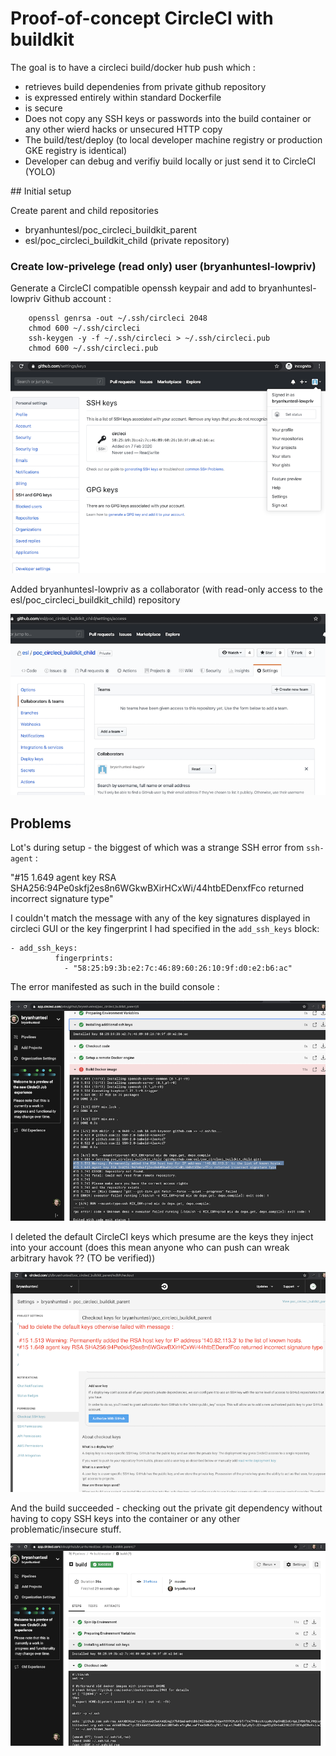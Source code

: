 # Proof-of-concept CircleCI with buildkit

The goal is to have a circleci build/docker hub push which :

* retrieves build dependenies from private github repository
* is expressed entirely within standard Dockerfile
* is secure
* Does not copy any SSH keys or passwords into the build container or any other wierd hacks or unsecured HTTP copy
* The build/test/deploy (to local developer machine registry or production GKE registry is identical)
* Developer can debug and verifiy build locally or just send it to CircleCI (YOLO)

## Initial setup

Create parent and child repositories 
* bryanhuntesl/poc_circleci_buildkit_parent
* esl/poc_circleci_buildkit_child (private repository)


### Create low-privelege (read only) user (bryanhuntesl-lowpriv)

Generate a CircleCI compatible openssh keypair and add to bryanhuntesl-lowpriv Github account :

```
    openssl genrsa -out ~/.ssh/circleci 2048
    chmod 600 ~/.ssh/circleci
    ssh-keygen -y -f ~/.ssh/circleci > ~/.ssh/circleci.pub
    chmod 600 ~/.ssh/circleci.pub
```

![added keys to low-priv account](images/github/low-priv-github-account-with-keys.png) 

Added bryanhuntesl-lowpriv as a collaborator (with read-only access to the esl/poc_circleci_buildkit_child) repository


![added keys to low-priv account](images/github/esl-poc_circleci_buildkit_child-collaborators-bryanhuntesl-lowpriv.png) 









## Problems

Lot's during setup - the biggest of which was a strange SSH error from `ssh-agent` :

"#15 1.649 agent key RSA SHA256:94Pe0skfj2es8n6WGkwBXirHCxWi/44htbEDenxfFco returned incorrect signature type"

I couldn't match the message with any of the key signatures displayed in circleci GUI or the key fingerprint I
had specified in the `add_ssh_keys` block:

```
- add_ssh_keys:
          fingerprints:
            - "58:25:b9:3b:e2:7c:46:89:60:26:10:9f:d0:e2:b6:ac"
```

The error manifested as such in the build console : 

![SSH Key Failure](images/circle-ci/ssh-key-failure.png)

I deleted the default CircleCI keys which presume are the keys they inject into your account (does this mean anyone who can push can wreak arbitrary havok ?? (TO be verified))

![Delete default keys to prevent error](images/circle-ci/delete-default-keys-to-prevent-failure.png)

And the build succeeded - checking out the private git dependency without having to copy SSH keys into the container or any other problematic/insecure stuff.

![Successfully used private keys to build project](images/circle-ci/ssh-key-success.png)



